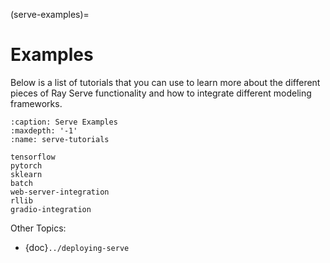 (serve-examples)=
# Examples

Below is a list of tutorials that you can use to learn more about the different pieces of
Ray Serve functionality and how to integrate different modeling frameworks.

```{toctree}
:caption: Serve Examples
:maxdepth: '-1'
:name: serve-tutorials

tensorflow
pytorch
sklearn
batch
web-server-integration
rllib
gradio-integration
```

Other Topics:

- {doc}`../deploying-serve`
